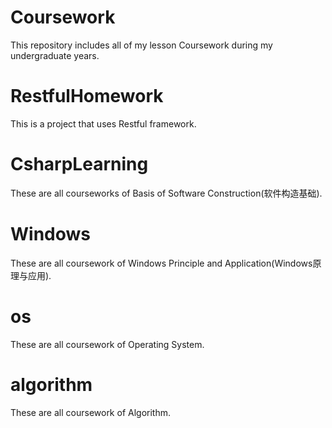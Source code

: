 # Coursework
This repository includes all of my lesson Coursework during my undergraduate years.

# RestfulHomework 
This is a project that uses Restful framework.

# CsharpLearning
These are all courseworks of Basis of Software Construction(软件构造基础).

# Windows
These are all coursework of Windows Principle and Application(Windows原理与应用).

# os
These are all coursework of Operating System.

# algorithm 
These are all coursework of Algorithm.
